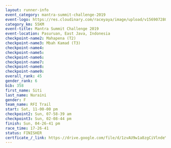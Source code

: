 ```yaml
---
layout: runner-info 
event_category: mantra-summit-challenge-2019 
event-logo: https://res.cloudinary.com/raceyaya/image/upload/v1569072809/logo/mantra-image_segrbx.jpg
category_km: 55KM 
event-title: Mantra Summit Challenge 2019 
event-location: Pasuruan, East Java, Indonesia 
checkpoint-name2: Mahapena (T2) 
checkpoint-name3: Mbah Kamad (T3) 
checkpoint-name4: 
checkpoint-name5: 
checkpoint-name6: 
checkpoint-name7: 
checkpoint-name8: 
checkpoint-name9: 
overall_rank: 45
gender_rank: 6
bib: 358
first_name: Siti
last_name: Nuraini
gender: F
team_name: RFI Trail
start: Sat, 11-00-00 pm
checkpoint2: Sun, 07-58-39 am
checkpoint3: Sun, 02-08-44 pm
finish: Sun, 04-26-41 pm
race_time: 17-26-41
status: FINISHER
certficate_/_link: https-//drive.google.com/file/d/1zvAU9w1a8zgCiVlndeYY0CKVn9sIxRpx/view?usp=sharing
---
```

